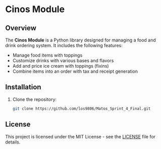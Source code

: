 # Cinos Module

## Overview

The **Cinos Module** is a Python library designed for managing a food and drink ordering system. It includes the following features:
- Manage food items with toppings
- Customize drinks with various bases and flavors
- Add and price ice cream with toppings (fixins)
- Combine items into an order with tax and receipt generation

## Installation
1. Clone the repository:
   ```bash
   git clone https://github.com/los9806/Matos_Sprint_4_Final.git

## License
This project is licensed under the MIT License - see the [LICENSE](LICENSE) file for details.